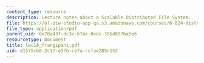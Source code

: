 ```yaml
---
content_type: resource
description: Lecture notes about a Scalable Distributed File System.
file: https://ol-ocw-studio-app-qa.s3.amazonaws.com/courses/6-824-distributed-computer-systems-engineering-spring-2006/d1575cb82c17e57bce7accfae289c152_lec18_frangipani.pdf
file_type: application/pdf
parent_uid: 8e78a43f-dc3c-674e-0edc-395d857ba5e6
resourcetype: Document
title: lec18_frangipani.pdf
uid: d1575cb8-2c17-e57b-ce7a-ccfae289c152
---
```

